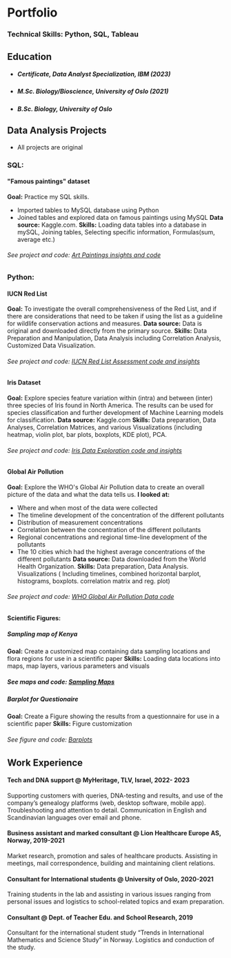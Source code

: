 # Portfolio 

### Technical Skills: Python, SQL, Tableau

## Education
- ##### Certificate, Data Analyst Specialization, IBM (2023)
- ##### M.Sc. Biology/Bioscience, University of Oslo (2021)
- ##### B.Sc. Biology, University of Oslo 
 


## Data Analysis Projects
- All projects are original

### SQL:
#### "Famous paintings" dataset 
**Goal:** Practice my SQL skills.
- Imported tables to MySQL database using Python
- Joined tables and explored data on famous paintings using MySQL
**Data source:** Kaggle.com.
**Skills:** Loading data tables into a database in mySQL, Joining tables, Selecting specific information, Formulas(sum, average etc.)
###### See project and code: [Art Paintings insights and code](https://github.com/ToriiX/SQL-Art_Paintings)

### Python:
#### IUCN Red List  
**Goal:** To investigate the overall comprehensiveness of the Red List, and if there are considerations that need to be taken if using the list as a guideline for wildlife conservation actions and measures.
**Data source:** Data is original and downloaded directly from the primary source.
**Skills:** Data Preparation and Manipulation, Data Analysis including Correlation Analysis, Customized Data Visualization.
###### See project and code: [IUCN Red List Assessment code and insights](https://github.com/ToriiX/Red-List-assessment-Analysis/blob/main/The_Red_List_Analysis.ipynb)


#### Iris Dataset
**Goal:** Explore species feature variation within (intra) and between (inter) three species of Iris found in North America. The results can be used for species classification and further development of Machine Learning models for classification.
**Data source:** Kaggle.com
**Skills:**  Data preparation, Data Analyses, Correlation Matrices, and various Visualizations (including heatmap, violin plot, bar plots, boxplots, KDE plot), PCA.
###### See project and code: [Iris Data Exploration code and insights](https://github.com/ToriiX/Iris__dataset_EDA/blob/main/Iris_extended_dataset_EDA_PCA_analysis.ipynb)

#### Global Air Pollution
**Goal:** Explore the WHO's Global Air Pollution data to create an overall picture of the data and what the data tells us. 
**I looked at:**
- Where and when most of the data were collected
- The timeline development of the concentration of the different pollutants
- Distribution of measurement concentrations
- Correlation between the concentration of the different pollutants
- Regional concentrations and regional time-line development of the pollutants
- The 10 cities which had the highest average concentrations of the different pollutants
**Data source:** Data downloaded from the World Health Organization.
**Skills:** Data preparation, Data Analysis. Visualizations ( Including timelines, combined horizontal barplot, histograms, boxplots. correlation matrix and reg. plot)  
###### See project and code: [WHO Global Air Pollution Data code](https://github.com/ToriiX/AirPollutionEDA/blob/main/Global_Air_Pollution_WHO.ipynb)

#### Scientific Figures:
##### Sampling map of Kenya
**Goal:** Create a customized map containing data sampling locations and flora regions for use in a scientific paper
**Skills:** Loading data locations into maps, map layers, various parameters and visuals 
##### See maps and code: [Sampling Maps](https://github.com/ToriiX/Maps/blob/main/kenya_maps.ipynb)

##### Barplot for Questionaire 
**Goal:** Create a Figure showing the results from a questionnaire for use in a scientific paper
**Skills:** Figure customization
###### See figure and code: [Barplots](https://github.com/ToriiX/Maps/blob/main/kenya_barplot.ipynb)


## Work Experience

#### Tech and DNA support @ MyHeritage, TLV, Israel, 2022- 2023                                                                                                    
Supporting customers with queries, DNA-testing and results, and use of the company’s genealogy platforms (web, desktop software, mobile app). 
Troubleshooting and attention to detail. Communication in English and Scandinavian languages over email and phone.  

#### Business assistant and marked consultant @ Lion Healthcare Europe AS, Norway, 2019-2021                                                                      
Market research, promotion and sales of healthcare products. 
Assisting in meetings, mail correspondence, building and maintaining client relations. 

#### Consultant for International students @ University of Oslo, 2020-2021                                                                                
Training students in the lab and assisting in various issues ranging from personal issues and logistics to school-related topics and exam preparation. 
 
#### Consultant @ Dept. of Teacher Edu. and School Research, 2019
Consultant for the international student study “Trends in International Mathematics and Science Study” in Norway. Logistics and conduction of the study. 



